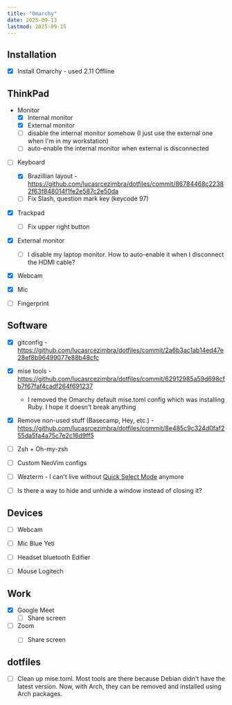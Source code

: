```yaml
---
title: "Omarchy"
date: 2025-09-13
lastmod: 2025-09-15
---
```


## Installation
- [x] Install Omarchy - used 2.11 Offline


## ThinkPad
- Monitor
  - [x] Internal monitor
  - [x] External monitor
  - [ ] disable the internal monitor somehow (I just use the external one when I'm in my workstation)
  - [ ] auto-enable the internal monitor when external is disconnected
- [ ] Keyboard
  - [x] Brazillian layout - https://github.com/lucasrcezimbra/dotfiles/commit/86784468c22382f63f848014f1fe2e587c2e50da
  - [ ] Fix Slash, question mark key (keycode 97)
- [x] Trackpad
  - [ ] Fix upper right button
- [x] External monitor
  - [ ] I disable my laptop monitor. How to auto-enable it when I disconnect the HDMI cable?
- [x] Webcam
- [x] Mic
- [ ] Fingerprint


## Software
- [x] gitconfig - https://github.com/lucasrcezimbra/dotfiles/commit/2a6b3ac1ab14ed47e28ef8b96499077e88b48cfc
- [x] mise tools - https://github.com/lucasrcezimbra/dotfiles/commit/62912985a59d698cfb7f67faf4cadf264f691237
  - I removed the Omarchy default mise.toml config which was installing Ruby. I hope it doesn't break anything
- [x] Remove non-used stuff (Basecamp, Hey, etc.) - https://github.com/lucasrcezimbra/dotfiles/commit/8e485c9c324d0faf255da5fa4a75c7e2c16d9ff5
- [ ] Zsh + Oh-my-zsh
- [ ] Custom NeoVim configs
- [ ] Wezterm - I can't live without [Quick Select Mode](https://wezterm.org/quickselect.html) anymore
- [ ] Is there a way to hide and unhide a window instead of closing it?


## Devices
- [ ] Webcam
- [ ] Mic Blue Yeti
- [ ] Headset bluetooth Edifier
- [ ] Mouse Logitech


## Work
- [x] Google Meet
  - [ ] Share screen
- [ ] Zoom
  - [ ] Share screen


## dotfiles
- [ ] Clean up mise.toml. Most tools are there because Debian didn't have the latest version. Now, with Arch, they can be removed and installed using Arch packages.
